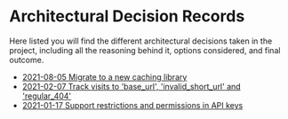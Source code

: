 # Architectural Decision Records

Here listed you will find the different architectural decisions taken in the project, including all the reasoning behind it, options considered, and final outcome.

* [2021-08-05 Migrate to a new caching library](2021-08-05-migrate-to-a-new-caching-library.md)
* [2021-02-07 Track visits to 'base_url', 'invalid_short_url' and 'regular_404'](2021-02-07-track-visits-to-base-url-invalid-short-url-and-regular-404.md)
* [2021-01-17 Support restrictions and permissions in API keys](2021-01-17-support-restrictions-and-permissions-in-api-keys.md)
